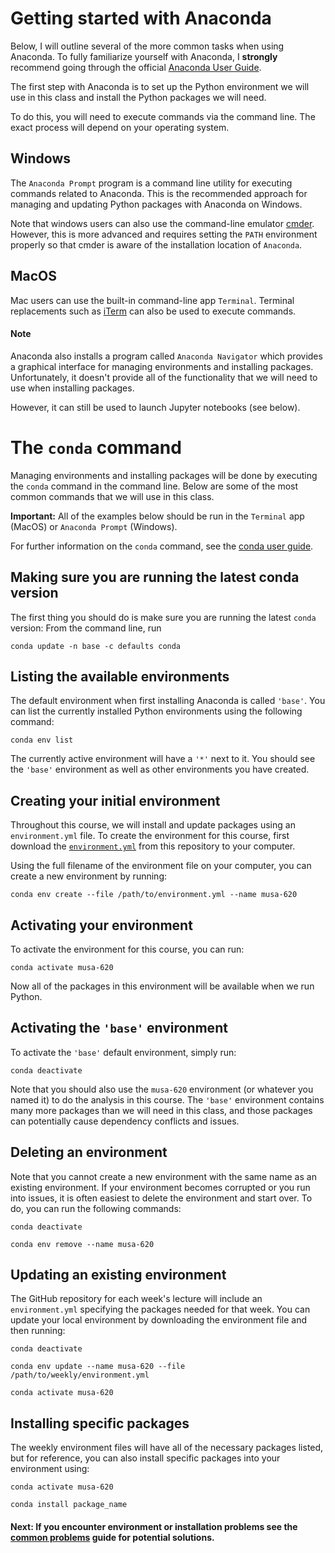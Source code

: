 # Getting started with Anaconda

Below, I will outline several of the more common tasks when using Anaconda. To fully familiarize yourself with Anaconda, I **strongly** recommend going through the official [Anaconda User Guide](https://docs.anaconda.com/anaconda/user-guide/).

The first step with Anaconda is to set up the Python environment we will use in this class and install the Python packages we will need.

To do this, you will need to execute commands via the command line. The exact process will depend on your operating system.

## Windows

The `Anaconda Prompt` program is a command line utility for executing commands related to Anaconda. This is the recommended approach for managing and updating Python packages with Anaconda on Windows.

Note that windows users can also use the command-line emulator [cmder](http://cmder.net/). However, this is more advanced and requires setting the `PATH` environment properly so that cmder is aware of the installation location of `Anaconda`.

## MacOS

Mac users can use the built-in command-line app `Terminal`. Terminal replacements such as [iTerm](https://www.iterm2.com/) can also be used to execute commands.

#### Note

Anaconda also installs a program called `Anaconda Navigator` which provides a graphical interface for managing environments and installing packages. Unfortunately, it doesn't provide all of the functionality that we will need to use when installing packages.

However, it can still be used to launch Jupyter notebooks (see below).

# The `conda` command

Managing environments and installing packages will be done by executing the `conda` command in the command line. Below are some of the most common commands that we will use in this class.

**Important:** All of the examples below should be run in the `Terminal` app (MacOS) or `Anaconda Prompt` (Windows).

For further information on the `conda` command, see
the [conda user guide](https://conda.io/projects/conda/en/latest/user-guide/).

## Making sure you are running the latest conda version

The first thing you should do is make sure you are running the latest `conda` version: From the command line, run

```
conda update -n base -c defaults conda
```

## Listing the available environments

The default environment when first installing Anaconda is called `'base'`. You can list the currently installed Python environments using the following command:

```
conda env list
```

The currently active environment will have a `'*'` next to it. You should see the `'base'` environment as well as other environments you have created.

## Creating your initial environment

Throughout this course, we will install and update packages using an `environment.yml` file. To create the environment for this course, first download the [`environment.yml`](../environment.yml)
from this repository to your computer.

Using the full filename of the environment file on your computer, you can create a new environment by running:

```
conda env create --file /path/to/environment.yml --name musa-620
```

## Activating your environment

To activate the environment for this course, you can run:

```
conda activate musa-620
```

Now all of the packages in this environment will be available when we run Python.

## Activating the `'base'` environment

To activate the `'base'` default environment, simply run:

```
conda deactivate
```

Note that you should also use the `musa-620` environment (or whatever you named it) to do the analysis in this course. The `'base'` environment contains many more packages than we will need in this class, and those packages can potentially cause dependency conflicts and issues.

## Deleting an environment

Note that you cannot create a new environment with the same name as an existing environment. If your environment becomes corrupted or you run into issues, it is often easiest to delete the environment and start over. To do, you can run the following commands:

```
conda deactivate
```

```
conda env remove --name musa-620
```

## Updating an existing environment

The GitHub repository for each week's lecture will include an `environment.yml` specifying the packages needed for that week. You can update your local environment by downloading the environment file and then running:

```
conda deactivate
```

```
conda env update --name musa-620 --file /path/to/weekly/environment.yml
```

```
conda activate musa-620
```

## Installing specific packages

The weekly environment files will have all of the necessary packages listed, but for reference, you can also install specific packages into your environment using:

```
conda activate musa-620
```

```
conda install package_name
```

#### Next: If you encounter environment or installation problems see the [common problems](common-issues.md) guide for potential solutions.
